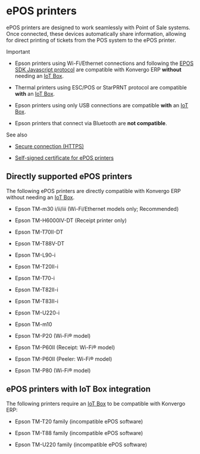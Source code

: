 # ePOS printers

ePOS printers are designed to work seamlessly with Point of Sale systems. Once
connected, these devices automatically share information, allowing for direct
printing of tickets from the POS system to the ePOS printer.

<div class="alert alert-warning">
<p class="alert-title">
Important</p><ul>
<li><p>Epson printers using Wi-Fi/Ethernet connections and following the <a href="https://download4.epson.biz/sec_pubs/pos/reference_en/technology/epson_epos_sdk">EPOS SDK Javascript protocol</a> are
compatible with Konvergo ERP <b>without</b> needing an <a href="../../../general/iot/devices/printer">IoT Box</a>.</p></li>
<li><p>Thermal printers using ESC/POS or StarPRNT protocol are compatible <b>with</b> an <a href="../../../general/iot/devices/printer">IoT Box</a>.</p></li>
<li><p>Epson printers using only USB connections are compatible <b>with</b> an <a href="../../../general/iot/devices/printer">IoT Box</a>.</p></li>
<li><p>Epson printers that connect via Bluetooth are <b>not compatible</b>.</p></li>
</ul>
</div> <div class="alert alert-secondary">
<p class="alert-title">
See also</p><ul>
<li><p><a href="https">Secure connection (HTTPS)</a></p></li>
<li><p><a href="epos_ssc">Self-signed certificate for ePOS printers</a></p></li>
</ul>
</div>

## Directly supported ePOS printers

The following ePOS printers are directly compatible with Konvergo ERP without needing
an [IoT Box](../../../general/iot/devices/printer).

  * Epson TM-m30 i/ii/iii (Wi-Fi/Ethernet models only; Recommended)

  * Epson TM-H6000IV-DT (Receipt printer only)

  * Epson TM-T70II-DT

  * Epson TM-T88V-DT

  * Epson TM-L90-i

  * Epson TM-T20II-i

  * Epson TM-T70-i

  * Epson TM-T82II-i

  * Epson TM-T83II-i

  * Epson TM-U220-i

  * Epson TM-m10

  * Epson TM-P20 (Wi-Fi® model)

  * Epson TM-P60II (Receipt: Wi-Fi® model)

  * Epson TM-P60II (Peeler: Wi-Fi® model)

  * Epson TM-P80 (Wi-Fi® model)

## ePOS printers with IoT Box integration

The following printers require an [IoT
Box](../../../general/iot/devices/printer) to be compatible with Konvergo ERP:

  * Epson TM-T20 family (incompatible ePOS software)

  * Epson TM-T88 family (incompatible ePOS software)

  * Epson TM-U220 family (incompatible ePOS software)

